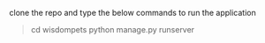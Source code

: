 clone the repo and type the below commands to run the application

> cd wisdompets
> python manage.py runserver
